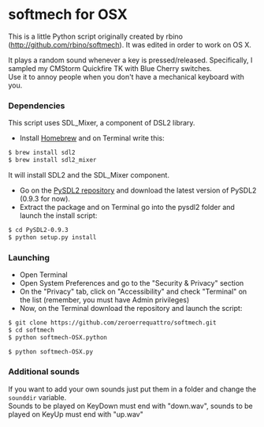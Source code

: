 softmech for OSX
=====
This is a little Python script originally created by rbino (http://github.com/rbino/softmech).
It was edited in order to work on OS X.

It plays a random sound whenever a key is pressed/released. Specifically, I sampled my CMStorm Quickfire TK with Blue Cherry switches.  
Use it to annoy people when you don't have a mechanical keyboard with you.

### Dependencies
This script uses SDL_Mixer, a component of DSL2 library.
 - Install [Homebrew](http://brew.sh/) and on Terminal write this:
```sh
$ brew install sdl2
$ brew install sdl2_mixer
```
It will install SDL2 and the SDL_Mixer component.
 - Go on the [PySDL2 repository](https://bitbucket.org/marcusva/py-sdl2/downloads) and download the latest version of PySDL2 (0.9.3 for now).
 - Extract the package and on Terminal go into the pysdl2 folder and launch the install script:
 ```sh
 $ cd PySDL2-0.9.3
 $ python setup.py install
 ```

### Launching
 - Open Terminal
 - Open System Preferences and go to the "Security & Privacy" section
 - On the "Privacy" tab, click on "Accessibility" and check "Terminal" on the list (remember, you must have Admin privileges)
 - Now, on the Terminal download the repository and launch the script:
```sh
$ git clone https://github.com/zeroerrequattro/softmech.git 
$ cd softmech
$ python softmech-OSX.python
```
```sh
$ python softmech-OSX.py
```
### Additional sounds
If you want to add your own sounds just put them in a folder and change the `sounddir` variable.  
Sounds to be played on KeyDown must end with "down.wav", sounds to be played on KeyUp must end with "up.wav"

